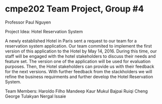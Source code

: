 # cmpe202 Team Project, Group #4

Professor Paul Nguyen

Project Idea: Hotel Reservation System

A newly established Hotel in Paris sent a request to our team for a reservation system application. Our team commited to implement the first version of this application to the Hotel by May 14, 2016. During this time, our staff will be engaged with the hotel stakeholders to discuss their needs and feature set. The version one of the application will be used for evaluation purposes. Then, the Hotel stakeholders can provide us with their feedback for the next versions. With further feedback from the stackholders we will refine the business requirments and further develop the Hotel Reservation System.

Team Members:
Haroldo Filho
Mandeep Kaur
Mukul Bajpai
Ruiqi Cheng 
George Tulakyan
Nergal Issaie

